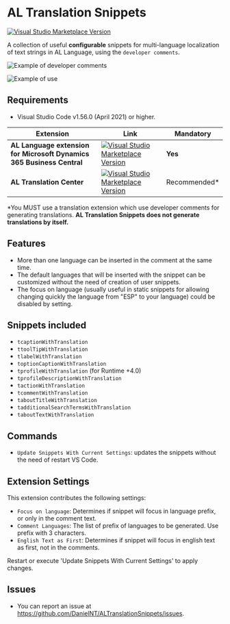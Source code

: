 # AL Translation Snippets

[![Visual Studio Marketplace Version](https://img.shields.io/vscode-marketplace/v/daniel-nt.al-translation-snippets.svg?style=flat-square&label=Download%20in%20VS%20Marketplace)](https://marketplace.visualstudio.com/items?itemName=daniel-nt.al-translation-snippets)

A collection of useful **configurable** snippets for multi-language localization of text strings in AL Language, using the `developer comments`.

![Example of developer comments](https://i.ibb.co/ZTbGhC2/example-Label.png)

![Example of use](https://github.com/DanielNT/AlTranslationSnippets/assets/12068767/268de838-9d28-4bf0-b5a8-f84b95fb36c8)

## Requirements
- Visual Studio Code v1.56.0 (April 2021) or higher.

| **Extension**| Link     | Mandatory |
|--------------|-----------|------------|
| **AL Language extension for Microsoft Dynamics 365 Business Central** | [![Visual Studio Marketplace Version](https://img.shields.io/vscode-marketplace/v/ms-dynamics-smb.al.svg?style=flat-square&label=Download)](https://marketplace.visualstudio.com/items?itemName=ms-dynamics-smb.al) |  **Yes**    | 
| **AL Translation Center** | [![Visual Studio Marketplace Version](https://img.shields.io/vscode-marketplace/v/daniel-nt.al-translation-center.svg?style=flat-square&label=Download)](https://marketplace.visualstudio.com/items?itemName=daniel-nt.al-translation-center) |  Recommended*    | 

*You MUST use a translation extension which use developer comments for generating translations. **AL Translation Snippets does not generate translations by itself.**

## Features
- More than one language can be inserted in the comment at the same time.
- The default languages that will be inserted with the snippet can be customized without the need of creation of user snippets. 
- The focus on language (usually useful in static snippets for allowing changing quickly the language from "ESP" to your language) could be disabled by setting.

## Snippets included
- `tcaptionWithTranslation`  
- `ttoolTipWithTranslation`  
- `tlabelWithTranslation`  
- `toptionCaptionWithTranslation`  
- `tprofileWithTranslation` (for Runtime +4.0)  
- `tprofileDescriptionWithTranslation`  
- `tactionWithTranslation`  
- `tcommentWithTranslation`  
- `taboutTitleWithTranslation`  
- `tadditionalSearchTermsWithTranslation`  
- `taboutTextWithTranslation`  

## Commands
* `Update Snippets With Current Settings`: updates the snippets without the need of restart VS Code.

## Extension Settings
This extension contributes the following settings:

* `Focus on language`: Determines if snippet will focus in language prefix, or only in the comment text. 
* `Comment Languages`: The list of prefix of languages to be generated. Use prefix with 3 characters.
* `English Text as First`: Determines if snippet will focus in english text as first, not in the comments.

Restart or execute 'Update Snippets With Current Settings' to apply changes.

## Issues
- You can report an issue at https://github.com/DanielNT/ALTranslationSnippets/issues.
